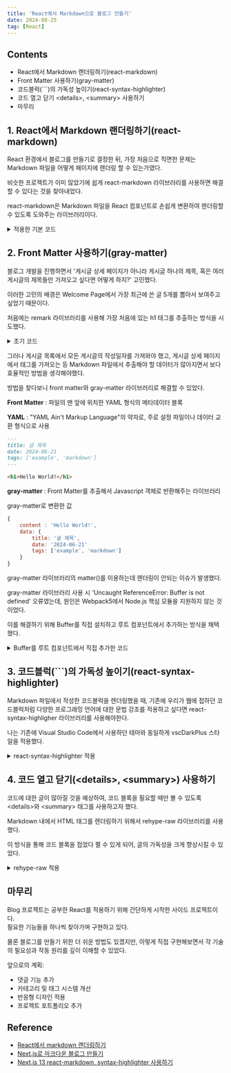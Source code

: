 ```yaml
---
title: 'React에서 Markdown으로 블로그 만들기'
date: 2024-08-25
tag: [React]
---
```


## Contents

-   React에서 Markdown 랜더링하기(react-markdown)
-   Front Matter 사용하기(gray-matter)
-   코드블럭(```)의 가독성 높이기(react-syntax-highlighter)
-   코드 열고 닫기 \<details>, \<summary> 사용하기
-   마무리

## 1. React에서 Markdown 랜더링하기(react-markdown)

React 환경에서 블로그를 만들기로 결정한 뒤, 가장 처음으로 직면한 문제는 Markdown 파일을 어떻게 페이지에 렌더링 할 수 있는가였다.

비슷한 프로젝트가 이미 많았기에 쉽게 react-markdown 라이브러리를 사용하면 해결할 수 있다는 것을 찾아내었다.

react-markdown은 Markdown 파일을 React 컴포넌트로 손쉽게 변환하여 렌더링할 수 있도록 도와주는 라이브러리이다.

<details>
<summary>적용한 기본 코드</summary>

```javascript
import { useEffect, useState } from 'react';
import ReactMarkdown from 'react-markdown';

export default function Blog() {
    const [markdown, setMarkdown] = useState('');

    useEffect(() => {
        // Markdown 파일을 가져와 상태에 저장
        fetch('./intro.md')
            .then((response) => response.text())
            .then((text) => setMarkdown(text));
    }, []);
}

return (
    <div>
        <ReactMarkdown>{markdown}</ReactMarkdown>
    </div>
);
```

</details>

## 2. Front Matter 사용하기(gray-matter)

블로그 개발을 진행하면서 '게시글 상세 페이지가 아니라 게시글 하나의 제목, 혹은 여러 게시글의 제목들만 가져오고 싶다면 어떻게 하지?' 고민했다.

이러한 고민의 배경은 Welcome Page에서 가장 최근에 쓴 글 5개를 뽑아서 보여주고 싶었기 때문이다.

처음에는 remark 라이브러리를 사용해 가장 처음에 있는 h1 태그를 추출하는 방식을 시도했다.

<details>
<summary>초기 코드</summary>

```javascript
import { remark } from 'remark';

export default function extractFirstH1(markdown) {
    // remark parse를 통해 Markdown 파싱
    const tree = remark().parse(markdown);

    // 트리의 노드들 중 첫 번째 H1 헤딩을 찾는다
    for (const node of tree.children) {
        if (node.type === 'heading' && node.depth === 1) {
            return node.children
                .filter((child) => child.type === 'text') // 텍스트 노드만 추출
                .map((child) => child.value) // 텍스트 값만 추출
                .join('');
        }
    }

    return ''; // H1 헤딩이 없는 경우 빈 문자열 반환
}
```

</details>

그러나 게시글 목록에서 모든 게시글의 작성일자를 가져와야 했고, 게시글 상세 페이지에서 태그를 가져오는 등 Markdown 파일에서 추출해야 할 데이터가 많아지면서 보다 효율적인 방법을 생각해야했다.

방법을 찾다보니 front matter와 gray-matter 라이브러리로 해결할 수 있었다.

**Front Matter** : 파일의 맨 앞에 위치한 YAML 형식의 메타데이터 블록

**YAML** : "YAML Ain't Markup Language"의 약자로, 주로 설정 파일이나 데이터 교환 형식으로 사용

```markdown
---
title: 글 제목
date: 2024-06-21
tags: ['example', 'markdown']
---

<h1>Hello World!</h1>
```

**gray-matter** : Front Matter를 추출해서 Javascript 객체로 반환해주는 라이브러리

gray-matter로 변환한 값

```javascript
{
    content : 'Hello World!',
    data: {
        title: '글 제목',
        date: '2024-06-21'
        tags: ['example', 'markdown']
    }
}
```

gray-matter 라이브러리의 matter()를 이용하는데 렌더링이 안되는 이슈가 발생했다.

gray-matter 라이브러리 사용 시 'Uncaught ReferenceError: Buffer is not defined' 오류였는데,
원인은 Webpack5에서 Node.js 핵심 모듈을 지원하지 않는 것이었다.

이를 해결하기 위해 Buffer를 직접 설치하고 루트 컴포넌트에서 추가하는 방식을 채택했다.

<details>
<summary>Buffer를 루트 컴포넌트에서 직접 추가한 코드</summary>

```javascript
import { useEffect, useState } from 'react';
import ReactMarkdown from 'react-markdown';
import matter from 'gray-matter';

export default function Blog() {
    const [markdown, setMarkdown] = useState('');
    const [frontmatter, setFrontMatter] = useState({});

    useEffect(() => {
        fetch('./intro.md')
            .then((response) => response.text())
            .then((text) => {
                const { content, data: frontmatter } = matter(text);
                setMarkdown(content);
                setFrontMatter(frontmatter);
            });
    }, []);
}

return (
    <div>
        <h1>{frontmatter.title}</h1>
        <ReactMarkdown>{markdown}</ReactMarkdown>
    </div>
);
```

</details>

## 3. 코드블럭(```)의 가독성 높이기(react-syntax-highlighter)

Markdown 파일에서 작성한 코드블럭을 렌더링했을 때, 기존에 우리가 웹에 접하던 코드블럭처럼 다양한 프로그래밍 언어에 대한 문법 강조를 적용하고 싶다면 react-syntax-highligher 라이브러리를 사용해야한다.

나는 기존에 Visual Studio Code에서 사용하던 테마와 동일하게 vscDarkPlus 스타일을 적용했다.

<details>
<summary>react-syntax-highlighter 적용</summary>

```javascript
import React from 'react';
import ReactMarkdown from 'react-markdown';
import { Prism as SyntaxHighlighter } from 'react-syntax-highlighter';
import { vscDarkPlus } from 'react-syntax-highlighter/dist/esm/styles/prism';

export default function MarkdownRenderer({ markdown }) {
    return (
        <div>
            <ReactMarkdown
            {% raw %}
                components={{
                    code({ node, inline, className, children, ...props }) {
                        const match = /language-(\w+)/.exec(className || '');
                        return !inline && match ? (
                            <SyntaxHighlighter
                                style={vscDarkPlus}
                                language={match[1]}
                                PreTag="div"
                                {...props}
                            >
                                {String(children).replace(/\n$/, '')}
                            </SyntaxHighlighter>
                        ) : (
                            <code className={className} {...props}>
                                {children}
                            </code>
                        );
                    },
                }}
                {% endraw %}
            >
                {markdown}
            </ReactMarkdown>
        </div>
    );
}
```

</details>

## 4. 코드 열고 닫기(\<details>, \<summary>) 사용하기

코드에 대한 글이 많아질 것을 예상하여, 코드 블록을 필요할 때만 볼 수 있도록 \<details>와 \<summary> 태그를 사용하고자 했다.

Markdown 내에서 HTML 태그를 렌더링하기 위해서 rehype-raw 라이브러리를 사용했다.

이 방식을 통해 코드 블록을 접었다 펼 수 있게 되어, 글의 가독성을 크게 향상시킬 수 있었다.

<details>
<summary>rehype-raw 적용</summary>

```javascript
import React from 'react';
import ReactMarkdown from 'react-markdown';
import { Prism as SyntaxHighlighter } from 'react-syntax-highlighter';
import { vscDarkPlus } from 'react-syntax-highlighter/dist/esm/styles/prism';
import rehypeRaw from 'rehype-raw';

export default function MarkdownRenderer({ markdown }) {
    return (
        <div>
            <ReactMarkdown
            {% raw %}
                rehypePlugins={[rehypeRaw]}
                components={{
                    code({ node, inline, className, children, ...props }) {
                        const match = /language-(\w+)/.exec(className || '');
                        return !inline && match ? (
                            <SyntaxHighlighter
                                style={vscDarkPlus}
                                language={match[1]}
                                PreTag="div"
                                {...props}
                            >
                                {String(children).replace(/\n$/, '')}
                            </SyntaxHighlighter>
                        ) : (
                            <code className={className} {...props}>
                                {children}
                            </code>
                        );
                    },
                }}
                {% endraw %}
            >
                {markdown}
            </ReactMarkdown>
        </div>
    );
}
```

</details>

## 마무리

Blog 프로젝트는 공부한 React를 적용하기 위해 간단하게 시작한 사이드 프로젝트이다.  
필요한 기능들을 하나씩 찾아가며 구현하고 있다.

물론 블로그를 만들기 위한 더 쉬운 방법도 있겠지만, 이렇게 직접 구현해보면서 각 기술의 필요성과 작동 원리를 깊이 이해할 수 있었다.

앞으로의 계획:

-   댓글 기능 추가
-   카테고리 및 태그 시스템 개선
-   반응형 디자인 적용
-   프로젝트 포트폴리오 추가

## Reference

-   [React에서 markdown 랜더링하기](https://velog.io/@2taeyoon/React%EC%97%90%EC%84%9C-markdown-%EB%9E%9C%EB%8D%94%EB%A7%81%ED%95%98%EA%B8%B0)
-   [Next.js로 마크다운 블로그 만들기](https://velog.io/@wlwl99/%EC%9B%90%ED%8B%B0%EB%93%9C-%ED%94%84%EB%A6%AC%EC%98%A8%EB%B3%B4%EB%94%A9-%EC%B1%8C%EB%A6%B0%EC%A7%80-Next.js%EB%A1%9C-%EB%A7%88%ED%81%AC%EB%8B%A4%EC%9A%B4-%EB%B8%94%EB%A1%9C%EA%B7%B8-%EB%A7%8C%EB%93%A4%EA%B8%B0-front-matter-gray-matter)
-   [Next.js 13 react-markdown, syntax-highlighter 사용하기](https://velog.io/@brgndy/Next.js-13-react-markdown-syntax-highlighter-%EC%82%AC%EC%9A%A9%ED%95%98%EA%B8%B0)
